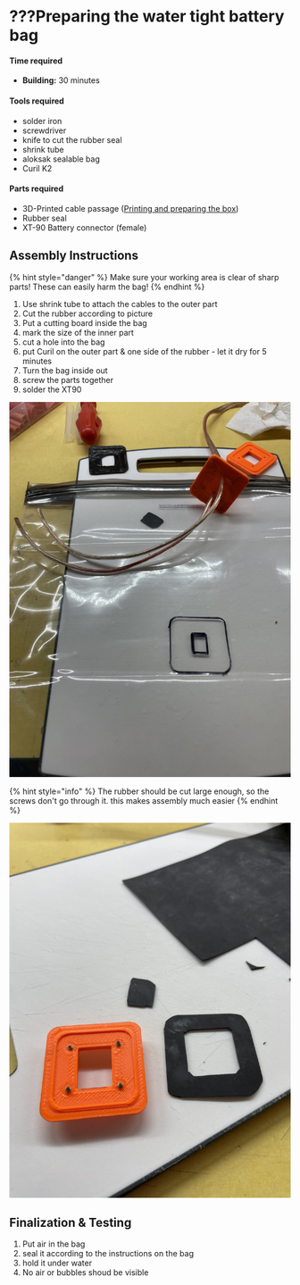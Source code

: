 # ???Preparing the water tight battery bag

#### Time required

* **Building:** 30 minutes

#### Tools required

* solder iron
* screwdriver
* knife to cut the rubber seal
* shrink tube
* aloksak sealable bag
* Curil K2

#### Parts required

* 3D-Printed cable passage \([Printing and preparing the box](../generic-componets/printing-and-preparing-the-box.md)\)
* Rubber seal
* XT-90 Battery connector \(female\)

## Assembly Instructions

{% hint style="danger" %}
Make sure your working area is clear of sharp parts! These can easily harm the bag!
{% endhint %}

1. Use shrink tube to attach the cables to the outer part
2. Cut the rubber according to picture
3. Put a cutting board inside the bag
4. mark the size of the inner part
5. cut a hole into the bag
6. put Curil on the outer part & one side of the rubber - let it dry for 5 minutes
7. Turn the bag inside out
8. screw the parts together
9. solder the XT90



![](../../.gitbook/assets/bag1%20%281%29.jpg)

{% hint style="info" %}
The rubber should be cut large enough, so the screws don't go through it. this makes assembly much easier
{% endhint %}

![How to cut the rubber](../../.gitbook/assets/bag2.jpg)

## Finalization & Testing

1. Put air in the bag
2. seal it according to the instructions on the bag
3. hold it under water
4. No air or bubbles shoud be visible

